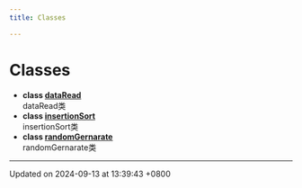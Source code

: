 ```yaml
---
title: Classes

---
```


# Classes




* **class [dataRead](Classes/classdata_read.md)** <br />dataRead类 
* **class [insertionSort](Classes/classinsertion_sort.md)** <br />insertionSort类 
* **class [randomGernarate](Classes/classrandom_gernarate.md)** <br />randomGernarate类 



-------------------------------

Updated on 2024-09-13 at 13:39:43 +0800
